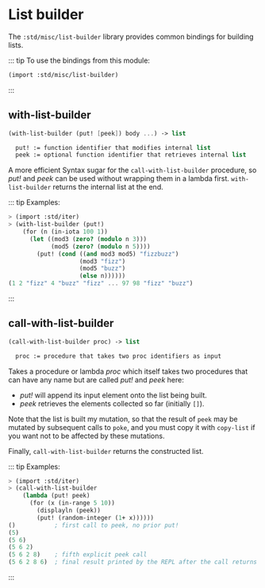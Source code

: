 # List builder

The `:std/misc/list-builder` library provides
common bindings for building lists.

::: tip To use the bindings from this module:
```scheme
(import :std/misc/list-builder)
```
:::

## with-list-builder

```scheme
(with-list-builder (put! [peek]) body ...) -> list

  put! := function identifier that modifies internal list
  peek := optional function identifier that retrieves internal list
```

A more efficient Syntax sugar for the `call-with-list-builder` procedure,
so *put!* and *peek* can be used without wrapping them in a lambda first.
`with-list-builder` returns the internal list at the end.

::: tip Examples:
```scheme
> (import :std/iter)
> (with-list-builder (put!)
    (for (n (in-iota 100 1))
      (let ((mod3 (zero? (modulo n 3)))
            (mod5 (zero? (modulo n 5))))
        (put! (cond ((and mod3 mod5) "fizzbuzz")
                    (mod3 "fizz")
                    (mod5 "buzz")
                    (else n))))))
(1 2 "fizz" 4 "buzz" "fizz" ... 97 98 "fizz" "buzz")
```
:::

## call-with-list-builder

```scheme
(call-with-list-builder proc) -> list

  proc := procedure that takes two proc identifiers as input
```

Takes a procedure or lambda *proc* which itself takes two procedures
that can have any name but are called *put!* and *peek* here:

- *put!* will append its input element onto the list being built.
- *peek* retrieves the elements collected so far (initially `[]`).

Note that the list is built my mutation, so that the result of `peek`
may be mutated by subsequent calls to `poke`, and you must copy it
with `copy-list` if you want not to be affected by these mutations.

Finally, `call-with-list-builder` returns the constructed list.

::: tip Examples:
```scheme
> (import :std/iter)
> (call-with-list-builder
    (lambda (put! peek)
      (for (x (in-range 5 10))
        (displayln (peek))
        (put! (random-integer (1+ x))))))
()           ; first call to peek, no prior put!
(5)
(5 6)
(5 6 2)
(5 6 2 8)    ; fifth explicit peek call
(5 6 2 8 6)  ; final result printed by the REPL after the call returns
```
:::
